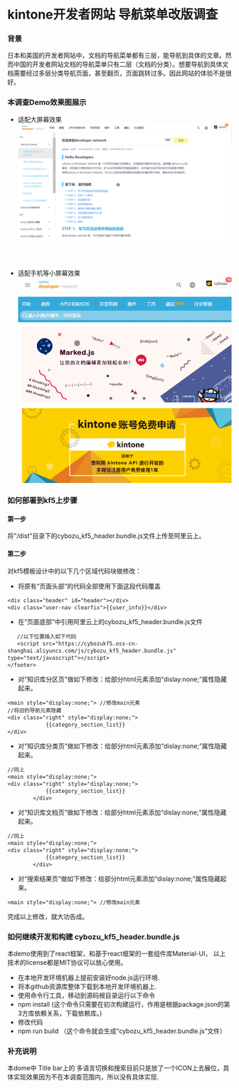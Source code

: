 # kintone开发者网站 导航菜单改版调查
### 背景
日本和美国的开发者网站中，文档的导航菜单都有三层，能导航到具体的文章。然而中国的开发者网站文档的导航菜单只有二层（文档的分类）。想要导航到具体文档需要经过多层分类导航页面，甚至翻页，页面跳转过多。因此网站的体验不是很好。


### 本调查Demo效果图展示

* 适配大屏幕效果
![适配大屏幕效果](/resources/full_screen.gif)
<br/>
<br/>

* 适配手机等小屏幕效果
![适配手机等小屏幕](/resources/min_screen.gif)


### 如何部署到kf5上步骤

#### 第一步
将"/dist"目录下的cybozu_kf5_header.bundle.js文件上传至阿里云上。

#### 第二步
对kf5模板设计中的以下几个区域代码块做修改：

* 将原有“页面头部”的代码全部使用下面这段代码覆盖
````
<div class="header" id="header"></div>
<div class="user-nav clearfix">{{user_info}}</div>
````
* 在“页面底部”中引用阿里云上的cybozu_kf5_header.bundle.js文件
````
   //以下位置插入如下代码
   <script src="https://cybozukf5.oss-cn-shanghai.aliyuncs.com/js/cybozu_kf5_header.bundle.js" type="text/javascript"></script>
</footer>
````

* 对"知识库分区页"做如下修改：给部分html元素添加“dislay:none;”属性隐藏起来。
````
<main style="display:none;"> //修改main元素
//将旧的导航元素隐藏
<div class="right" style="display:none;">
            {{category_section_list}}
</div>
````

* 对"知识库分类页"做如下修改：给部分html元素添加“dislay:none;”属性隐藏起来。
````
//同上
<main style="display:none;">
<div class="right" style="display:none;">
            {{category_section_list}}
        </div>
````

* 对“知识库文档页”做如下修改：给部分html元素添加“dislay:none;”属性隐藏起来。
````
//同上
<main style="display:none;">
<div class="right" style="display:none;">
            {{category_section_list}}
        </div>
````

* 对“搜索结果页”做如下修改：给部分html元素添加“dislay:none;”属性隐藏起来。
````
<main style="display:none;"> //修改main元素
````

完成以上修改，就大功告成。

### 如何继续开发和构建 cybozu_kf5_header.bundle.js
本demo使用到了react框架，和基于react框架的一套组件库Material-UI， 以上技术的license都是MIT协议可以放心使用。

* 在本地开发环境机器上提前安装好node.js运行环境.
* 将本github资源库整体下载到本地开发环境机器上.
* 使用命令行工具，移动到源码根目录运行以下命令
* npm install (这个命令只需要在初次构建运行，作用是根据package.json的第3方库依赖关系，下载依赖库。)
* 修改代码
* npm run build （这个命令就会生成“cybozu_kf5_header.bundle.js”文件）

### 补充说明
本dome中 Title bar上的 多语言切换和搜索目前只是放了一个ICON上去展位，具体实现效果因为不在本调查范围内，所以没有具体实现.





